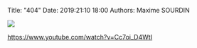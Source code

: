 Title: "404"
Date: 2019:21:10 18:00
Authors: Maxime SOURDIN

[![](https://i.ytimg.com/vi/UQ-g0BdpbDM/maxresdefault.jpg)](https://www.youtube.com/watch?v=jMDtHaWgcb4"")

https://www.youtube.com/watch?v=Cc7oi_D4WtI